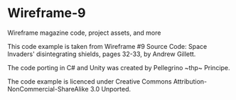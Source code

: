 # Wireframe-9
Wireframe magazine code, project assets, and more

This code example is taken from Wireframe #9 Source Code: Space Invaders' disintegrating shields, pages 32-33, by Andrew Gillett.

The code porting in C# and Unity was created by Pellegrino \~thp\~ Principe.

The code example is licenced under Creative Commons Attribution-NonCommercial-ShareAlike 3.0 Unported.
